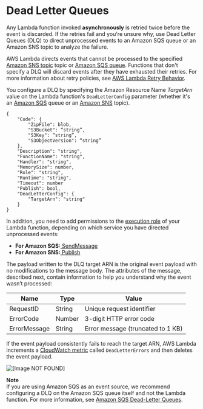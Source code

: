 # Dead Letter Queues<a name="dlq"></a>

Any Lambda function invoked **asynchronously** is retried twice before the event is discarded\. If the retries fail and you're unsure why, use Dead Letter Queues \(DLQ\) to direct unprocessed events to an Amazon SQS queue or an Amazon SNS topic to analyze the failure\. 

 AWS Lambda directs events that cannot be processed to the specified [Amazon SNS topic](https://docs.aws.amazon.com/sns/latest/gsg/CreateTopic.html) topic or [Amazon SQS queue](https://docs.aws.amazon.com/AWSSimpleQueueService/latest/SQSDeveloperGuide/sqs-create-queue.html)\. Functions that don't specify a DLQ will discard events after they have exhausted their retries\. For more information about retry policies, see [AWS Lambda Retry Behavior](retries-on-errors.md)\.

You configure a DLQ by specifying the Amazon Resource Name *TargetArn* value on the Lambda function's `DeadLetterConfig` parameter \(whether it's an [Amazon SQS](https://docs.aws.amazon.com/AWSSimpleQueueService/latest/SQSDeveloperGuide/sqs-create-queue.html) queue or an [Amazon SNS](https://docs.aws.amazon.com/sns/latest/dg/CreateTopic.html) topic\)\. 

```
{
    "Code": {
        "ZipFile": blob,
        "S3Bucket": “string”,
        "S3Key": “string”,
        "S3ObjectVersion": “string”
    },
    "Description": "string",
    "FunctionName": "string",
    "Handler": "string",
    "MemorySize": number,
    "Role": "string",
    "Runtime": "string",
    "Timeout": number
    "Publish": bool,
    "DeadLetterConfig": {
        "TargetArn": "string" 
    }
}
```

In addition, you need to add permissions to the [execution role](intro-permission-model.md) of your Lambda function, depending on which service you have directed unprocessed events:
+ **For Amazon SQS:**[ SendMessage](https://docs.aws.amazon.com/AWSSimpleQueueService/latest/APIReference/API_SendMessage.html) 
+ **For Amazon SNS:**[ Publish](https://docs.aws.amazon.com/sns/latest/api/API_Publish.html) 

The payload written to the DLQ target ARN is the original event payload with no modifications to the message body\. The attributes of the message, described next, contain information to help you understand why the event wasn’t processed: 


| Name | Type | Value | 
| --- | --- | --- | 
| RequestID  | String | Unique request identifier  | 
| ErrorCode | Number | 3\-digit HTTP error code | 
| ErrorMessage | String | Error message \(truncated to 1 KB\)  | 

If the event payload consistently fails to reach the target ARN, AWS Lambda increments a [CloudWatch metric](https://docs.aws.amazon.com/AmazonCloudWatch/latest/monitoring//viewing_metrics_with_cloudwatch.html) called `DeadLetterErrors` and then deletes the event payload\.

![\[Image NOT FOUND\]](http://docs.aws.amazon.com/lambda/latest/dg/images/DLQ.png)

**Note**  
If you are using Amazon SQS as an event source, we recommend configuring a DLQ on the Amazon SQS queue itself and not the Lambda function\. For more information, see [Amazon SQS Dead\-Letter Queues](https://docs.aws.amazon.com/AWSSimpleQueueService/latest/SQSDeveloperGuide/sqs-dead-letter-queues.html)\.